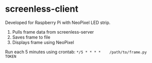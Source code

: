 # screenless-client

Developed for Raspberry Pi with NeoPixel LED strip.

1. Pulls frame data from screenless-server
2. Saves frame to file
3. Displays frame using NeoPixel

Run each 5 minutes using crontab:
`*/5 * * * *	/path/to/frame.py TOKEN`

